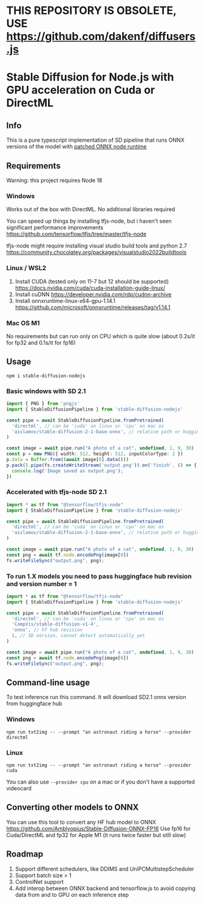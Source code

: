 # THIS REPOSITORY IS OBSOLETE, USE https://github.com/dakenf/diffusers.js

# Stable Diffusion for Node.js with GPU acceleration on Cuda or DirectML

## Info
This is a pure typescript implementation of SD pipeline that runs ONNX versions of the model with [patched ONNX node runtime](https://github.com/dakenf/onnxruntime-node-gpu)

## Requirements
Warning: this project requires Node 18

### Windows
Works out of the box with DirectML. No additional libraries required

You can speed up things by installing tfjs-node, but i haven't seen significant performance improvements https://github.com/tensorflow/tfjs/tree/master/tfjs-node

tfjs-node might require installing visual studio build tools and python 2.7 https://community.chocolatey.org/packages/visualstudio2022buildtools

### Linux / WSL2
1. Install CUDA (tested only on 11-7 but 12 should be supported) https://docs.nvidia.com/cuda/cuda-installation-guide-linux/
2. Install cuDNN https://developer.nvidia.com/rdp/cudnn-archive
3. Install onnxruntime-linux-x64-gpu-1.14.1 https://github.com/microsoft/onnxruntime/releases/tag/v1.14.1
### Mac OS M1
No requirements but can run only on CPU which is quite slow (about 0.2s/it for fp32 and 0.1s/it for fp16)

## Usage
```
npm i stable-diffusion-nodejs
```

### Basic windows with SD 2.1
```typescript
import { PNG } from 'pngjs'
import { StableDiffusionPipeline } from 'stable-diffusion-nodejs'

const pipe = await StableDiffusionPipeline.fromPretrained(
  'directml', // can be 'cuda' on linux or 'cpu' on mac os
  'aislamov/stable-diffusion-2-1-base-onnx', // relative path or huggingface repo with onnx model
)

const image = await pipe.run("A photo of a cat", undefined, 1, 9, 30)
const p = new PNG({ width: 512, height: 512, inputColorType: 2 })
p.data = Buffer.from((await image[0].data()))
p.pack().pipe(fs.createWriteStream('output.png')).on('finish', () => {
  console.log('Image saved as output.png');
})
```

### Accelerated with tfjs-node SD 2.1
```typescript
import * as tf from "@tensorflow/tfjs-node"
import { StableDiffusionPipeline } from 'stable-diffusion-nodejs'

const pipe = await StableDiffusionPipeline.fromPretrained(
  'directml', // can be 'cuda' on linux or 'cpu' on mac os
  'aislamov/stable-diffusion-2-1-base-onnx', // relative path or huggingface repo with onnx model
)

const image = await pipe.run("A photo of a cat", undefined, 1, 9, 30)
const png = await tf.node.encodePng(image[0])
fs.writeFileSync("output.png", png);
```

### To run 1.X models you need to pass huggingface hub revision and version number = 1
```typescript
import * as tf from "@tensorflow/tfjs-node"
import { StableDiffusionPipeline } from 'stable-diffusion-nodejs'

const pipe = await StableDiffusionPipeline.fromPretrained(
  'directml', // can be 'cuda' on linux or 'cpu' on mac os
  'CompVis/stable-diffusion-v1-4',
  'onnx', // hf hub revision
  1, // SD version, cannot detect automatically yet
)

const image = await pipe.run("A photo of a cat", undefined, 1, 9, 30)
const png = await tf.node.encodePng(image[0])
fs.writeFileSync("output.png", png);
```

## Command-line usage
To test inference run this command. It will download SD2.1 onnx version from huggingface hub
### Windows
`npm run txt2img -- --prompt "an astronaut riding a horse" --provider directml`
### Linux
`npm run txt2img -- --prompt "an astronaut riding a horse" --provider cuda`

You can also use `--provider cpu` on a mac or if you don't have a supported videocard

## Converting other models to ONNX
You can use this tool to convert any HF hub model to ONNX https://github.com/Amblyopius/Stable-Diffusion-ONNX-FP16
Use fp16 for Cuda/DirectML and fp32 for Apple M1 (it runs twice faster but still slow)

## Roadmap
1. Support different schedulers, like DDIMS and UniPCMultistepScheduler
2. Support batch size > 1
3. ControlNet support
4. Add interop between ONNX backend and tensorflow.js to avoid copying data from and to GPU on each inference step
